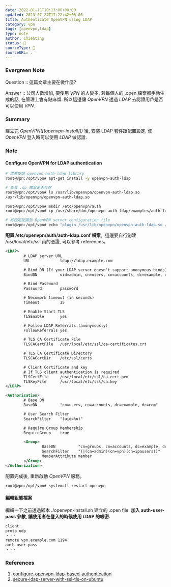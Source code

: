 ```yaml
---
date: 2022-01-11T10:13:00+08:00
updated: 2023-07-24T17:22:42+08:00
title: Authenticate OpenVPN using LDAP
category: vpn
tags: [openvpn,ldap]
type: note
author: Chiehting
status: 🌲
sourceType: 📰️
sourceURL: .
---
```


### Evergreen Note

Question :: 這篇文章主要在做什麼?

Answer :: 公司人數增加,  要使用 *VPN* 的人變多, 若每個人的 .open 檔案都手動生成的話, 在管理上會有點麻煩. 所以這邊讓 *OpenVPN* 透過 *LDAP* 去認證用戶是否可以使用 *VPN*.

<!--more-->

### Summary

建立完  *OpenVPN([[openvpn-install]])*  後,  安裝 LDAP 套件跟配置設定, 使 *OpenVPN* 登入時可以使用 *LDAP* 做認證.

### Note

#### Configure OpenVPN for LDAP authentication

```bash
# 需要安裝 openvpn-auth-ldap library
root@vpn:/opt/vpn# apt-get install -y openvpn-auth-ldap

# 查看 .so 檔案是否存在
root@vpn:/opt/vpn# ls /usr/lib/openvpn/openvpn-auth-ldap.so
/usr/lib/openvpn/openvpn-auth-ldap.so

root@vpn:/opt/vpn# mkdir /etc/openvpn/auth
root@vpn:/opt/vpn# cp /usr/share/doc/openvpn-auth-ldap/examples/auth-ldap.conf /etc/openvpn/auth/auth-ldap.conf

# 將設定配置到 OpenVPN server configuration file
root@vpn:/opt/vpn# echo "plugin /usr/lib/openvpn/openvpn-auth-ldap.so /etc/openvpn/auth/auth-ldap.conf" >> /etc/openvpn/server.conf
```

**配置 /etc/openvpn/auth/auth-ldap.conf 檔案**。這邊要自行創建 /usr/local/etc/ssl 內的憑證, 可以參考 references。

```xml
<LDAP>
        # LDAP server URL
        URL             ldap://ldap.example.com

        # Bind DN (If your LDAP server doesn't support anonymous binds)
        BindDN          uid=admin, cn=users, cn=accounts, dc=example, dc=com

        # Bind Password
        Password        password

        # Necomork timeout (in seconds)
        Timeout         15

        # Enable Start TLS
        TLSEnable       yes

        # Follow LDAP Referrals (anonymously)
        FollowReferrals yes

        # TLS CA Certificate File
        TLSCACertFile   /usr/local/etc/ssl/ca-certificates.crt

        # TLS CA Certificate Directory
        TLSCACertDir    /etc/ssl/certs

        # Client Certificate and key
        # If TLS client authentication is required
        TLSCertFile     /usr/local/etc/ssl/ca.cert.pem
        TLSKeyFile      /usr/local/etc/ssl/ca.key
</LDAP>

<Authorization>
        # Base DN
        BaseDN          "cn=users, cn=accounts, dc=example, dc=com"

        # User Search Filter
        SearchFilter    "(uid=%u)"

        # Require Group Membership
        RequireGroup    true

        <Group>
                BaseDN          "cn=groups, cn=accounts, dc=example, dc=com"
                SearchFilter    "(|(cn=admin)(cn=vpn)(cn=ipausers))"
                MemberAttribute member
        </Group>
</Authorization>
```

配置完成後, 重新啟動 *OpenVPN* 服務。

```bash
root@vpn:/opt/vpn# systemctl restart openvpn
```

#### 編輯組態檔案

編輯一下之前透過腳本 ./openvpn-install.sh 建立的 .open file.
**加入 auth-user-pass 參數, 讓使用者在登入的時候使用 LDAP 的帳密.**

```txt
client
proto udp
・・・
remote vpn.example.com 1194
auth-user-pass
・・・
```

### References

1. [configure-openvpn-ldap-based-authentication](https://kifarunix.com/configure-openvpn-ldap-based-authentication/)
1. [secure-ldap-server-with-ssl-tls-on-ubuntu](https://computingforgeeks.com/secure-ldap-server-with-ssl-tls-on-ubuntu/)
